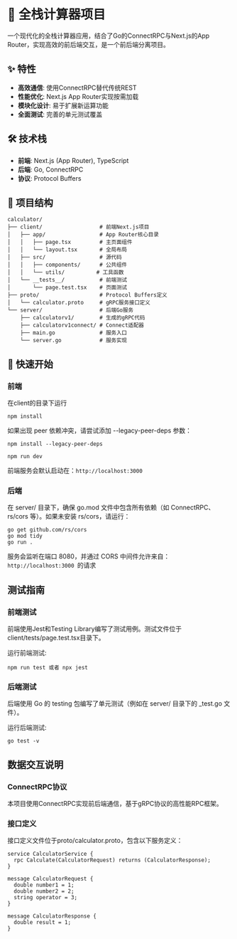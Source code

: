# 🧮 全栈计算器项目
一个现代化的全栈计算器应用，结合了Go的ConnectRPC与Next.js的App Router，实现高效的前后端交互，是一个前后端分离项目。

## ✨ 特性

- **高效通信**: 使用ConnectRPC替代传统REST
- **性能优化**: Next.js App Router实现按需加载
- **模块化设计**: 易于扩展新运算功能
- **全面测试**: 完善的单元测试覆盖

## 🛠️ 技术栈

- **前端**: Next.js (App Router), TypeScript
- **后端**: Go, ConnectRPC
- **协议**: Protocol Buffers

## 📂 项目结构

```
calculator/
├── client/                  # 前端Next.js项目
│   ├── app/                 # App Router核心目录
│   │   ├── page.tsx         # 主页面组件
│   │   └── layout.tsx       # 全局布局
│   ├── src/                 # 源代码
│   │   ├── components/      # 公共组件
│   │   └── utils/          # 工具函数
│   └── __tests__/           # 前端测试
│       └── page.test.tsx    # 页面测试
├── proto/                   # Protocol Buffers定义
│   └── calculator.proto     # gRPC服务接口定义
└── server/                  # 后端Go服务
    ├── calculatorv1/        # 生成的gRPC代码
    ├── calculatorv1connect/ # Connect适配器
    ├── main.go              # 服务入口
    └── server.go            # 服务实现
```

## 🚀 快速开始

### 前端
在client的目录下运行
```
npm install
```
如果出现 peer 依赖冲突，请尝试添加 --legacy-peer-deps 参数：
```
npm install --legacy-peer-deps
```
```
npm run dev
```
前端服务会默认启动在：```http://localhost:3000```


### 后端
在 server/ 目录下，确保 go.mod 文件中包含所有依赖（如 ConnectRPC、rs/cors 等）。如果未安装 rs/cors，请运行：
```
go get github.com/rs/cors
go mod tidy
go run .
```
服务会监听在端口 8080，并通过 CORS 中间件允许来自： ```http://localhost:3000 ```的请求

## 测试指南

### 前端测试

前端使用Jest和Testing Library编写了测试用例。测试文件位于client/tests/page.test.tsx目录下。

运行前端测试:
```
npm run test 或者 npx jest
```
### 后端测试

后端使用 Go 的 testing 包编写了单元测试（例如在 server/ 目录下的 _test.go 文件）。

运行后端测试:
```
go test -v 
```
## 数据交互说明

### ConnectRPC协议

本项目使用ConnectRPC实现前后端通信，基于gRPC协议的高性能RPC框架。

### 接口定义

接口定义文件位于proto/calculator.proto，包含以下服务定义：

```
service CalculatorService {
  rpc Calculate(CalculatorRequest) returns (CalculatorResponse);
}

message CalculatorRequest {
  double number1 = 1;
  double number2 = 2;
  string operator = 3;
}

message CalculatorResponse {
  double result = 1;
}